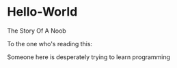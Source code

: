 # Hello-World
The Story Of A Noob


To the one who's reading this:

Someone here is desperately trying to learn programming
